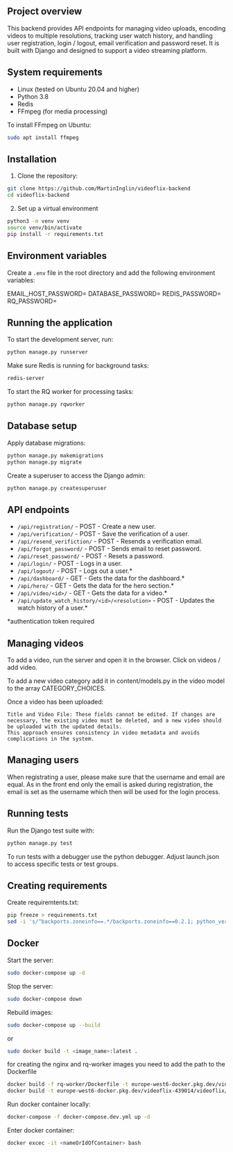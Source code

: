 ## Project overview

This backend provides API endpoints for managing video uploads, encoding videos to multiple resolutions, tracking user watch history, and handling user registration, login / logout, email verification and password reset. It is built with Django and designed to support a video streaming platform.


## System requirements

- Linux (tested on Ubuntu 20.04 and higher)
- Python 3.8
- Redis
- FFmpeg (for media processing)

To install FFmpeg on Ubuntu:

```bash
sudo apt install ffmpeg
```


## Installation

1. Clone the repository:
   
```bash
git clone https://github.com/MartinInglin/videoflix-backend
cd videoflix-backend
```

2. Set up a virtual environment
   
```bash
python3 -m venv venv
source venv/bin/activate
pip install -r requirements.txt
```


## Environment variables
Create a `.env` file in the root directory and add the following environment variables:

EMAIL_HOST_PASSWORD=
DATABASE_PASSWORD=
REDIS_PASSWORD=
RQ_PASSWORD=


## Running the application

To start the development server, run:

```bash
python manage.py runserver
```

Make sure Redis is running for background tasks:

```bash
redis-server
```

To start the RQ worker for processing tasks:

```bash
python manage.py rqworker
```


## Database setup

Apply database migrations:

```bash
python manage.py makemigrations
python manage.py migrate
```

Create a superuser to access the Django admin:

```bash
python manage.py createsuperuser
```


## API endpoints

- `/api/registration/` - POST - Create a new user.
- `/api/verification/` - POST - Save the verification of a user.
- `/api/resend_verifiction/` - POST - Resends a verification email.
- `/api/forgot_password/` - POST - Sends email to reset password.
- `/api/reset_password/` - POST - Resets a password.
- `/api/login/` - POST - Logs in a user.
- `/api/logout/` - POST - Logs out a user.*
- `/api/dashboard/` - GET - Gets the data for the dashboard.*
- `/api/hero/` - GET - Gets the data for the hero section.*
- `/api/video/<id>/` - GET - Gets the data for a video.*
- `/api/update_watch_history/<id>/<resolution>` - POST - Updates the watch history of a user.*

*authentication token required


## Managing videos

To add a video, run the server and open it in the browser. Click on videos / add video.

To add a new video category add it in content/models.py in the video model to the array CATEGORY_CHOICES.

Once a video has been uploaded:

    Title and Video File: These fields cannot be edited. If changes are necessary, the existing video must be deleted, and a new video should be uploaded with the updated details.
    This approach ensures consistency in video metadata and avoids complications in the system.


## Managing users

When registrating a user, please make sure that the username and email are equal. As in the front end only the email is asked during registration, the email is set as the username which then will be used for the login process.

## Running tests

Run the Django test suite with:

```bash
python manage.py test
```

To run tests with a debugger use the python debugger. Adjust launch.json to access specific tests or test groups.


## Creating requirements

Create requiremtents.txt:

```bash
pip freeze > requirements.txt
sed -i 's/^backports.zoneinfo==.*/backports.zoneinfo==0.2.1; python_version<"3.9"/' requirements.txt
```

## Docker

Start the server:
```bash
sudo docker-compose up -d
```

Stop the server:
```bash
sudo docker-compose down
```

Rebuild images:
```bash
sudo docker-compose up --build
```
or
```bash
sudo docker build -t <image_name>:latest .
```
for creating the nginx and rq-worker images you need to add the path to the Dockerfile
```bash
docker build -f rq-worker/Dockerfile -t europe-west6-docker.pkg.dev/videoflix-439014/videoflix/rq-worker-image:latest .
docker build -t europe-west6-docker.pkg.dev/videoflix-439014/videoflix/nginx-image:latest -f nginx/Dockerfile .
```

Run docker container locally:
```bash
docker-compose -f docker-compose.dev.yml up -d
```

Enter docker container:
```bash
docker excec -it <nameOrIdOfContainer> bash
```
